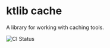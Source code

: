 # ktlib cache

A library for working with caching tools.

![CI Status](https://github.com/ktlib-org/cache/actions/workflows/ci.yml/badge.svg)
